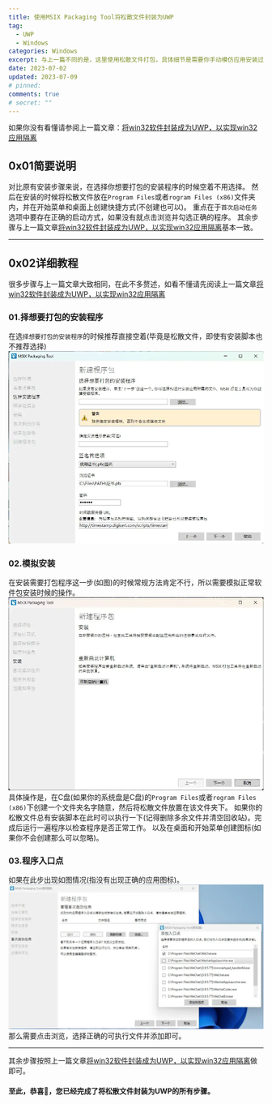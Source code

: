 ```yaml
---
title: 使用MSIX Packaging Tool将松散文件封装为UWP
tag:
  - UWP
  - Windows
categories: Windows
excerpt: 与上一篇不同的是，这里使用松散文件打包，具体细节是需要你手动模仿应用安装过程，将松散文件放置在<code>Program Files</code>目录内并创建开始菜单快捷方式
date: 2023-07-02
updated: 2023-07-09
# pinned:
comments: true
# secret: ""
---
```


如果你没有看懂请参阅上一篇文章：[将win32软件封装成为UWP，以实现win32应用隔离](/win32-to-MSIX/)

## 0x01简要说明

对比原有安装步骤来说，在选择你想要打包的安装程序的时候空着不用选择。
然后在安装的时候将松散文件放在`Program Files`或者`rogram Files (x86)`文件夹内，并在开始菜单和桌面上创建快捷方式(不创建也可以)。
重点在于`首次启动任务`选项中要存在正确的启动方式，如果没有就点击浏览并勾选正确的程序。
其余步骤与上一篇文章[将win32软件封装成为UWP，以实现win32应用隔离](/win32-to-MSIX/)基本一致。

---

## 0x02详细教程

很多步骤与上一篇文章大致相同，在此不多赘述，如看不懂请先阅读上一篇文章[将win32软件封装成为UWP，以实现win32应用隔离](/win32-to-MSIX/)

### 01.择想要打包的安装程序

在选`择想要打包的安装程序`的时候推荐直接空着(毕竟是松散文件，即使有安装脚本也不推荐选择)
![择想要打包的安装程序](./Loose-win32-to-MSIX/1.webp)

### 02.模拟安装

在安装需要打包程序这一步(如图)的时候常规方法肯定不行，所以需要模拟正常软件包安装时候的操作。
![安装需要打包程序](./Loose-win32-to-MSIX/2.webp)
具体操作是，在C盘(如果你的系统盘是C盘)的`Program Files`或者`rogram Files (x86)`下创建一个文件夹名字随意，然后将松散文件放置在该文件夹下。
如果你的松散文件总有安装脚本在此时可以执行一下(记得删除多余文件并清空回收站)。完成后运行一遍程序以检查程序是否正常工作。
以及在桌面和开始菜单创建图标(如果你不会创建那么可以忽略)。

### 03.程序入口点

如果在此步出现如图情况(指没有出现正确的应用图标)。
![程序入口点](./Loose-win32-to-MSIX/3.webp)
那么需要点击浏览，选择正确的可执行文件并添加即可。

---

其余步骤按照上一篇文章[将win32软件封装成为UWP，以实现win32应用隔离](/win32-to-MSIX/)做即可。

#### 至此，恭喜🎉，您已经完成了将松散文件封装为UWP的所有步骤。